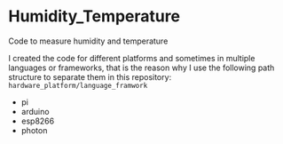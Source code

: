 # Humidity_Temperature
Code to measure humidity and temperature

I created the code for different platforms and sometimes in multiple languages or frameworks, that is the reason why I use the following path structure to separate  them in this repository: `hardware_platform/language_framwork`
   * pi
   * arduino
   * esp8266
   * photon 
   
